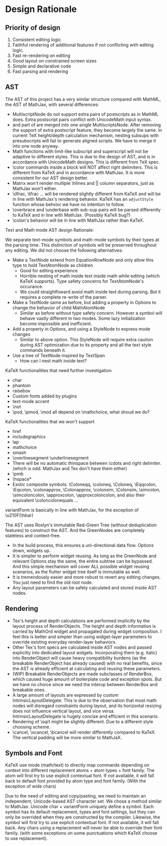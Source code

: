 # Design Rationale

## Priority of design
1. Consistent editing logic
2. Faithful rendering of additional features if not conflicting with editing logic.
3. Fast re-rendering on editing
4. Good layout on constrained screen sizes
5. Simple and declarative code
6. Fast parsing and rendering

## AST

The AST of this project has a very similar structure compared with MathML, the AST of MathJax, with several differences:

- MultiscriptNode do not support extra pairs of postscripts as <mmultiscripts> in MathML does. Extra postscript pairs conflict with UnicodeMath input syntax. 
- <msubsup> and part of <mmultiscripts> are merged into one single MultiscriptsNode. After removing the support of extra postscript feature, they become largely the same. In current TeX height/depth calculation mechanism, nesting subsups with presubscripts will fail to generate aligned scripts. We have to merge it into one node anyway.
- Math functions with limit-like subscript and superscript will not be adaptive to different styles. This is due to the design of AST, and is in accordance with UnicodeMath designs. This is different from TeX spec.
- \color commands inside a block will NOT affect right delimiters. This is different from KaTeX and in accordance with MathJax. It is more consistent for our AST design better.
- Matrix won't render multiple \hlines and || column separators, just as MathJax won't either.
- \dfrac, \tfrac ... will be rendered slightly different from KaTeX and will be in line with MathJax's rendering behavior. KaTeX has an `adjustStyle` function whose behvior we have no intention to follow. 
- \overbrace and \underbase with sub-sup pairs will be parsed differently to KaTeX and in line with MathJax. (Possibly KaTeX bug?)
- \colon's behavior will be in line with MathJax rather than KaTeX.


Text and Math mode AST design Rationale:

We separate text-mode symbols and math-mode symbols by their types at the parsing time. This distinction of symbols will be preserved throughout any editing. We did not choose the following alternatives:
- Make a TextNode extend from EquationRowNode and only allow this type to hold TextAtomNode as children
    - Good for editing experience
    - Horrible nesting of math inside text inside math while editing (which KaTeX supports). Type safety concerns for TextAtomNode's occurance.
    - We could straightfoward avoid math inside text during parsing. But it requires a complete re-write of the parser.
- Make a TextNode same as before, but adding a property in Options to change the behavior of child MathAtomNode
    - Similar as before without type safety concern. However a symbol will behave vastly different in two modes. Some lazy initialization become impossible and inefficient.
- Add a property in Options, and using a StyleNode to express mode changes
    - Similar to above option. This StyleNode will require extra caution during AST optimization due to its property and all the text style commands beneath it.
- Use a tree of TextNode inspired by TextSpan
    - How can I nest math inside text?


KaTeX functionalities that need further investigation
- char
- phantom
- raisebox
- Custom fonts added by plugins
- text-mode accent
- \not
- \pod, \pmod, \mod all depend on \mathchoice, what shoud we do?


KaTeX functionalities that we won't support
- href
- includegraphics
- lap
- mathchoice
- smash
- \overlinesegment \underlinesegment
- There will be no automatic thinspace between \cdots and right delimiter. (which is odd. MathJax and Tex don't have them either)
- \pmb
- \hspace*
- Exotic composite symbols: \Coloneqq, \coloneq, \Coloneq, \Eqqcolon, \Eqcolon, \colonapprox, \Colonapprox, \colonsim, \Colonsim, \simcolon, \simcoloncolon, \approxcolon, \approxcoloncolon, and also their equivalent \coloncolonequals ...

variantForm is basically in line with MathJax, for the exception of \u210F(\hbar)


The AST uses Roslyn's immutable Red-Green Tree (without deduplication features) to construct the AST. And the GreenNodes are completely stateless and context-free.
- In the build process, this ensures a uni-directional data flow. Options down, widgets up.
- It is simpler to perform widget reusing. As long as the GreenNode and relevant Options stay the same, the entire subtree can be bypassed. And this simple mechanism will cover ALL possible widget reusing scenarios, as the flutter widget tree itself is immutable as well.
- It is tremendously easier and more robust to revert any editing changes. You just need to find the old root node.
- Any layout parameters can be safely calculated and stored inside AST nodes.


## Rendering
- Tex's height and depth calculations are performed implicitly by the layout process of RenderObjects. The height and depth information is carried by MathOrd widget and propagated during widget composition. I feel this is better and simpler than using widget-layer parameters to override existing everyday render-layer behaviors.
- Other Tex's font specs are calculated inside AST nodes and passed explicitly into dedicated layout widgets. Incorporating them (e.g. italic) into RenderObject will cause heavy compatibility burdens (as the breakable RenderObject has already caused) with no real benefits, since the AST is already efficient at calculating and reusing these parameters.
- (WIP) Breakable RenderObjects are made subclasses of RenderBox, which caused huge amount of boilerplate code and exception spots. But we have no choice since we need the interop between RenderBox and breakable ones.
- A large amount of layouts are expressed by custom IntrinsicLayoutDelegate. This is due to the observation that most math nodes will disregard constraints during layout, and its horizontal resizing does not influence vertical layout, and vice versa. IntrinsicLayoutDelegate is hugely concise and efficient in this scenario.
- Rendering of \sqrt might be slightly different. Due to a different style choosing scheme.
- \cancel, \xcancel, \bcancel will render differently compared to KaTeX. The vertical padding will be more similar to MathJaX.

## Symbols and Font
KaTeX use mode (math/text) to directly map commands depending on context into different replacement atoms + atom types + font family. The atom will first try to use explicit contextual font. If not available, it will fall back to default font provided by atom type and font family. (With the exception of wide chars)

Due to the need of editing and copy/pasting, we need to maintain an independent, Unicode-based AST character set. We chose a method similar to MathJax. Unicode char + variantForm uniquely define a symbol. Each symbol has its default replacement, types and font settings, but they can only be overrided when they are constructed by the compiler. Likewise, the symbol will first try to use explicit contextual font. If not available, it will fall back. Any chars using a replacement will never be able to override their font family. (with some exceptions on some punctuations which KaTeX choose to use replacement).